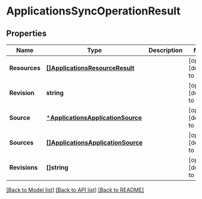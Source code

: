 # ApplicationsSyncOperationResult

## Properties
Name | Type | Description | Notes
------------ | ------------- | ------------- | -------------
**Resources** | [**[]ApplicationsResourceResult**](applicationsResourceResult.md) |  | [optional] [default to null]
**Revision** | **string** |  | [optional] [default to null]
**Source** | [***ApplicationsApplicationSource**](applicationsApplicationSource.md) |  | [optional] [default to null]
**Sources** | [**[]ApplicationsApplicationSource**](applicationsApplicationSource.md) |  | [optional] [default to null]
**Revisions** | **[]string** |  | [optional] [default to null]

[[Back to Model list]](../README.md#documentation-for-models) [[Back to API list]](../README.md#documentation-for-api-endpoints) [[Back to README]](../README.md)

